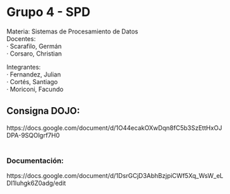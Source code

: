 # Grupo 4 - SPD<br>
Materia: Sistemas de Procesamiento de Datos<br>
Docentes:<br>
·         Scarafilo, Germán
<br>·         Corsaro, Christian

Integrantes:
<br>·         Fernandez, Julian
<br>·         Cortés, Santiago
<br>·         Moriconi, Facundo

<h2>Consigna DOJO:</h2>
https://docs.google.com/document/d/1O44ecakOXwDqn8fC5b3SzEttHxOJDPA-9SQOlgrf7H0<br>


<br>
<h3>Documentación:</h3>
https://docs.google.com/document/d/1DsrGCjD3AbhBzjpiCWf5Xq_WsW_eLDI1luhgk6Z0adg/edit
